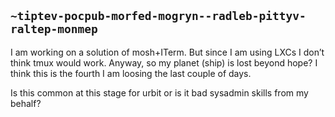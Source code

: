 ## `~tiptev-pocpub-morfed-mogryn--radleb-pittyv-raltep-monmep`
I am working on a solution of mosh+ITerm. But since I am using LXCs I don’t think tmux would work.
Anyway, so my planet (ship) is lost beyond hope?
I think this is the fourth I am loosing the last couple of days.

Is this common at this stage for urbit or is it bad sysadmin skills from my behalf?